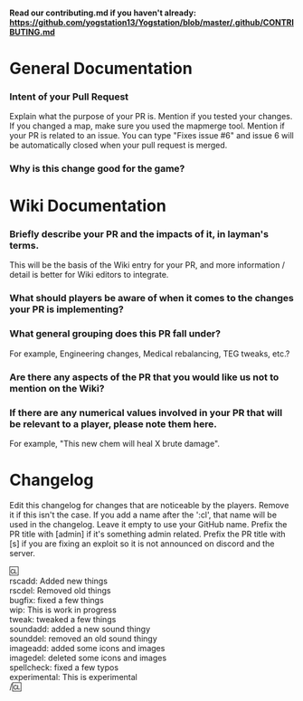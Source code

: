 #### Read our contributing.md if you haven't already: https://github.com/yogstation13/Yogstation/blob/master/.github/CONTRIBUTING.md

# General Documentation

### Intent of your Pull Request

Explain what the purpose of your PR is. Mention if you tested your changes. If you changed a map, make sure you used the mapmerge tool. Mention if your PR is related to an issue.
You can type "Fixes issue #6" and issue 6 will be automatically closed when your pull request is merged.

### Why is this change good for the game?

# Wiki Documentation

### Briefly describe your PR and the impacts of it, in layman's terms. 
This will be the basis of the Wiki entry for your PR, and more information / detail is better for Wiki editors to integrate.

### What should players be aware of when it comes to the changes your PR is implementing?

### What general grouping does this PR fall under? 
For example, Engineering changes, Medical rebalancing, TEG tweaks, etc.?

### Are there any aspects of the PR that you would like us not to mention on the Wiki?

### If there are any numerical values involved in your PR that will be relevant to a player, please note them here. 
For example, "This new chem will heal X brute damage". 

# Changelog

Edit this changelog for changes that are noticeable by the players. Remove it if this isn't the case. If you add a name after the ':cl', that name will be used in the changelog. Leave it empty to use your GitHub name. Prefix the PR title with [admin] if it's something admin related. Prefix the PR title with [s] if you are fixing an exploit so it is not announced on discord and the server.

:cl:  
rscadd: Added new things  
rscdel: Removed old things  
bugfix: fixed a few things  
wip: This is work in progress  
tweak: tweaked a few things  
soundadd: added a new sound thingy  
sounddel: removed an old sound thingy  
imageadd: added some icons and images  
imagedel: deleted some icons and images  
spellcheck: fixed a few typos  
experimental: This is experimental  
/:cl:
